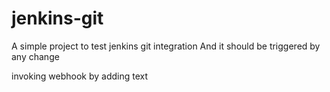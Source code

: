 # jenkins-git

A simple project to test jenkins git integration
And it should be triggered by any change 

invoking webhook by adding text
